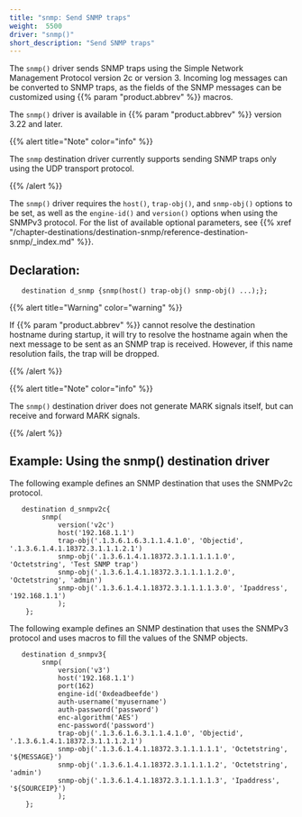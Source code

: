 ```yaml
---
title: "snmp: Send SNMP traps"
weight:  5500
driver: "snmp()"
short_description: "Send SNMP traps"
---
```

<!-- DISCLAIMER: This file is based on the syslog-ng Open Source Edition documentation https://github.com/balabit/syslog-ng-ose-guides/commit/2f4a52ee61d1ea9ad27cb4f3168b95408fddfdf2 and is used under the terms of The syslog-ng Open Source Edition Documentation License. The file has been modified by Axoflow. -->

The `snmp()` driver sends SNMP traps using the Simple Network Management Protocol version 2c or version 3. Incoming log messages can be converted to SNMP traps, as the fields of the SNMP messages can be customized using {{% param "product.abbrev" %}} macros.

The `snmp()` driver is available in {{% param "product.abbrev" %}} version 3.22 and later.


{{% alert title="Note" color="info" %}}

The `snmp` destination driver currently supports sending SNMP traps only using the UDP transport protocol.

{{% /alert %}}


The `snmp()` driver requires the `host()`, `trap-obj()`, and `snmp-obj()` options to be set, as well as the `engine-id()` and `version()` options when using the SNMPv3 protocol. For the list of available optional parameters, see {{% xref "/chapter-destinations/destination-snmp/reference-destination-snmp/_index.md" %}}.


## Declaration:

```shell
   destination d_snmp {snmp(host() trap-obj() snmp-obj() ...);};
```



{{% alert title="Warning" color="warning" %}}

If {{% param "product.abbrev" %}} cannot resolve the destination hostname during startup, it will try to resolve the hostname again when the next message to be sent as an SNMP trap is received. However, if this name resolution fails, the trap will be dropped.

{{% /alert %}}



{{% alert title="Note" color="info" %}}

The `snmp()` destination driver does not generate MARK signals itself, but can receive and forward MARK signals.

{{% /alert %}}



## Example: Using the snmp() destination driver

The following example defines an SNMP destination that uses the SNMPv2c protocol.

```shell
   destination d_snmpv2c{
        snmp(
            version('v2c')
            host('192.168.1.1')
            trap-obj('.1.3.6.1.6.3.1.1.4.1.0', 'Objectid', '.1.3.6.1.4.1.18372.3.1.1.1.2.1')
            snmp-obj('.1.3.6.1.4.1.18372.3.1.1.1.1.1.0', 'Octetstring', 'Test SNMP trap')
            snmp-obj('.1.3.6.1.4.1.18372.3.1.1.1.1.2.0', 'Octetstring', 'admin')
            snmp-obj('.1.3.6.1.4.1.18372.3.1.1.1.1.3.0', 'Ipaddress', '192.168.1.1')
            );
    };
```

The following example defines an SNMP destination that uses the SNMPv3 protocol and uses macros to fill the values of the SNMP objects.

```shell
   destination d_snmpv3{
        snmp(
            version('v3')
            host('192.168.1.1')
            port(162)
            engine-id('0xdeadbeefde')
            auth-username('myusername')
            auth-password('password')
            enc-algorithm('AES')
            enc-password('password')
            trap-obj('.1.3.6.1.6.3.1.1.4.1.0', 'Objectid', '.1.3.6.1.4.1.18372.3.1.1.1.2.1')
            snmp-obj('.1.3.6.1.4.1.18372.3.1.1.1.1.1', 'Octetstring', '${MESSAGE}')
            snmp-obj('.1.3.6.1.4.1.18372.3.1.1.1.1.2', 'Octetstring', 'admin')
            snmp-obj('.1.3.6.1.4.1.18372.3.1.1.1.1.3', 'Ipaddress', '${SOURCEIP}')
            );
    };
```

